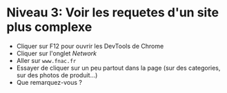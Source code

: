# Niveau 3: Voir les requetes d'un site plus complexe

* Cliquer sur F12 pour ouvrir les DevTools de Chrome
* Cliquer sur l'onglet _Network_
* Aller sur `www.fnac.fr`
* Essayer de cliquer sur un peu partout dans la page (sur des categories, sur des photos de produit...)
* Que remarquez-vous ?
